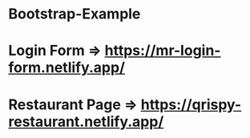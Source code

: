 # Bootstrap-Example

# Login Form => https://mr-login-form.netlify.app/

# Restaurant Page => https://qrispy-restaurant.netlify.app/
